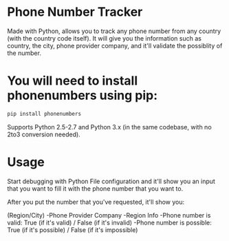 # Phone Number Tracker
Made with Python, allows you to track any phone number from any country (with the country code itself). It will give you the information such as country, the city, phone provider company, and it'll validate the possiblity of the number.  

# You will need to install phonenumbers using pip:
```bash
pip install phonenumbers
```
Supports Python 2.5-2.7 and Python 3.x (in the same codebase, with no 2to3 conversion needed).

# Usage
Start debugging with Python File configuration and it'll show you an input that you want to fill it with the phone number that you want to.

After you put the number that you've requested, it'll show you:

(Region/City)
-Phone Provider Company
-Region Info
-Phone number is valid: True (if it's valid) / False (if it's invalid)
-Phone number is possible: True (if it's possible) / False (if it's impossible)

